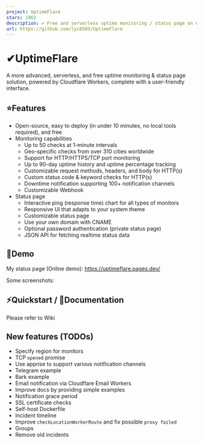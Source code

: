 ```yaml
---
project: UptimeFlare
stars: 1963
description: ✔ Free and serverless uptime monitoring / status page on Cloudflare Workers, with Geo-specific checks
url: https://github.com/lyc8503/UptimeFlare
---
```


✔UptimeFlare
============

A more advanced, serverless, and free uptime monitoring & status page solution, powered by Cloudflare Workers, complete with a user-friendly interface.

⭐Features
---------

-   Open-source, easy to deploy (in under 10 minutes, no local tools required), and free
-   Monitoring capabilities
    -   Up to 50 checks at 1-minute intervals
    -   Geo-specific checks from over 310 cities worldwide
    -   Support for HTTP/HTTPS/TCP port monitoring
    -   Up to 90-day uptime history and uptime percentage tracking
    -   Customizable request methods, headers, and body for HTTP(s)
    -   Custom status code & keyword checks for HTTP(s)
    -   Downtime notification supporting 100+ notification channels
    -   Customizable Webhook
-   Status page
    -   Interactive ping (response time) chart for all types of monitors
    -   Responsive UI that adapts to your system theme
    -   Customizable status page
    -   Use your own domain with CNAME
    -   Optional password authentication (private status page)
    -   JSON API for fetching realtime status data

👀Demo
------

My status page (Online demo): https://uptimeflare.pages.dev/

Some screenshots:

⚡Quickstart / 📄Documentation
-----------------------------

Please refer to Wiki

New features (TODOs)
--------------------

-   Specify region for monitors
-   TCP `opened` promise
-   Use apprise to support various notification channels
-   Telegram example
-   Bark example
-   Email notification via Cloudflare Email Workers
-   Improve docs by providing simple examples
-   Notification grace period
-   SSL certificate checks
-   Self-host Dockerfile
-   Incident timeline
-   Improve `checkLocationWorkerRoute` and fix possible `proxy failed`
-   Groups
-   Remove old incidents
